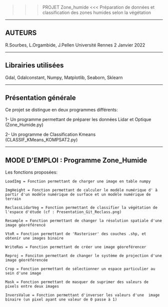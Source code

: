 >>> PROJET Zone_humide <<<
Préparation de données et classification des zones humides selon la végétation

-------
AUTEURS
-------
R.Sourbes, L.Orgambide, J.Pellen
Université Rennes 2
Janvier 2022

--------------------
Librairies utilisées
--------------------
Gdal, Gdalconstant, Numpy, Matplotlib, Seaborn, Sklearn

---------------------
Présentation générale
---------------------

Ce projet se distingue en deux programmes différents:

1- Un programme permettant de préparer les données Lidar et Optique (Zone_Humide.py)

2- Un programme de Classification Kmeans (CLASSIF_KMeans_KOMPSAT2.py)

-------------------------------------
MODE D'EMPLOI : Programme Zone_Humide
-------------------------------------

Les fonctions proposées:

    LoadImg = Fonction permettant de charger une image en table numpy
    
    ImgHeight = Fonction permettant de calculer le modèle numérique d' à partir d'un modèle numérique de surface et un modèle numérique de terrain
    
    ReclassLidarVeg = Fonction permettant de classifier la végétation de l'espace d'étude (cf : Presentation_Git_Reclass.png)
    
    Resample = Fonction permettant de changer la résolution spatiale d'une image géoréférencé
    
    VtoR = Fonction permettant de 'Rasteriser' des couches .shp, et obtenir une images binaire
    
    WriteRas = Fonction permettant de créer une image géoreférencer 
    
    Reproj = Fonciton permettant de changer le système de projection d'une image géoréférencée
    
    Crop = Fonction permettant de sélectionner un espace particulier au sein d'une image
    
    Mask = Fonction permettant de masquer de suprimer des valeurs de pixels entre deux images 
    
    InversValue = Fonction permettant d'inverser les valeurs d'une  image binaire (un pixel ayant une valeur de 0 passe à 1) 
    



